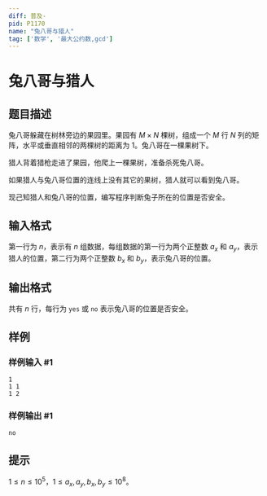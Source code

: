 ```yaml
---
diff: 普及-
pid: P1170
name: "兔八哥与猎人"
tag: ['数学', '最大公约数,gcd']
---
```

# 兔八哥与猎人
## 题目描述

兔八哥躲藏在树林旁边的果园里。果园有 $M  \times  N$ 棵树，组成一个 $M$ 行 $N$ 列的矩阵，水平或垂直相邻的两棵树的距离为 $1$。兔八哥在一棵果树下。

猎人背着猎枪走进了果园，他爬上一棵果树，准备杀死兔八哥。

如果猎人与兔八哥位置的连线上没有其它的果树，猎人就可以看到兔八哥。

现己知猎人和兔八哥的位置，编写程序判断兔子所在的位置是否安全。
## 输入格式

第一行为 $n$，表示有 $n$ 组数据，每组数据的第一行为两个正整数 $a_x$ 和 $a_y$，表示猎人的位置，第二行为两个正整数 $b_x$ 和 $b_y$，表示兔八哥的位置。

## 输出格式

共有 $n$ 行，每行为 `yes` 或 `no` 表示兔八哥的位置是否安全。
## 样例

### 样例输入 #1
```
1
1 1
1 2
```
### 样例输出 #1
```
no
```
## 提示

$1\le n \le 10^5$，$1 \le  a_x, a_y, b_x, b_y \le  10^8$。
